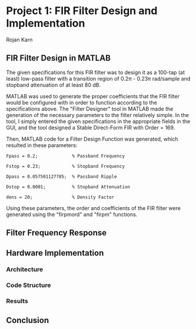 # Project 1: FIR Filter Design and Implementation
Rojan Karn

## FIR Filter Design in MATLAB
The given specifications for this FIR filter was to design it as a 100-tap (at least) low-pass filter with a transition region of 0.2&pi; - 0.23&pi; rad/sample and stopband attenuation of at least 80 dB.

MATLAB was used to generate the proper coefficients that the FIR filter would be configured with in order to function according to the specifications above. The "Filter Designer" tool in MATLAB made the generation of the necessary parameters to the filter relatively simple. In the tool, I simply entered the given specifications in the appropriate fields in the GUI, and the tool designed a Stable Direct-Form FIR with Order = 169.

Then, MATLAB code for a Filter Design Function was generated, which resulted in these parameters:

    Fpass = 0.2;             % Passband Frequency
    
    Fstop = 0.23;            % Stopband Frequency
    
    Dpass = 0.057501127785;  % Passband Ripple
    
    Dstop = 0.0001;          % Stopband Attenuation
    
    dens = 20;               % Density Factor

Using these parameters, the order and coefficients of the FIR filter were generated using the "firpmord" and "firpm" functions.

## Filter Frequency Response


## Hardware Implementation
### Architecture

### Code Structure

### Results

## Conclusion
